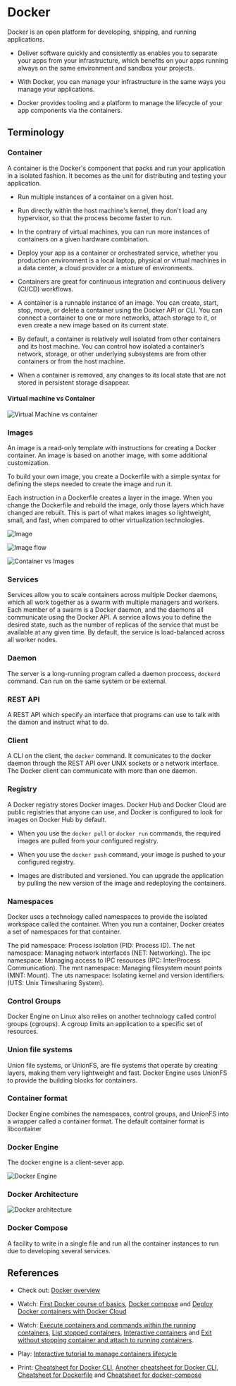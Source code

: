 # Docker

Docker is an open platform for developing, shipping, and running applications.

- Deliver software quickly and consistently as enables you to separate your apps from your infrastructure, which benefits on your apps running always on the same environment and sandbox your projects.

- With Docker, you can manage your infrastructure in the same ways you manage your applications.

- Docker provides tooling and a platform to manage the lifecycle of your app components via the containers.

## Terminology

### Container

A container is the Docker's component that packs and run your application in a isolated fashion. It becomes as the unit for distributing and testing your application.

- Run multiple instances of a container on a given host.

- Run directly within the host machine's kernel, they don't load any hypervisor, so that the process become faster to run.

- In the contrary of virtual machines, you can run more instances of containers on a given hardware combination.

- Deploy your app as a container or orchestrated service, whether you production environment is a local laptop, physical or virtual machines in a data center, a cloud provider or a mixture of environments.

- Containers are great for continuous integration and continuous delivery (CI/CD) workflows.

- A container is a runnable instance of an image. You can create, start, stop, move, or delete a container using the Docker API or CLI. You can connect a container to one or more networks, attach storage to it, or even create a new image based on its current state.

- By default, a container is relatively well isolated from other containers and its host machine. You can control how isolated a container’s network, storage, or other underlying subsystems are from other containers or from the host machine.

- When a container is removed, any changes to its local state that are not stored in persistent storage disappear.

#### Virtual machine vs Container

![Virtual Machine vs container](https://monosnap.com/image/TSj7FG6m3fhk8HWD9N8Ofb8Pva2dCV.png)

### Images

An image is a read-only template with instructions for creating a Docker container. An image is based on another image, with some additional customization.

To build your own image, you create a Dockerfile with a simple syntax for defining the steps needed to create the image and run it.

Each instruction in a Dockerfile creates a layer in the image. When you change the Dockerfile and rebuild the image, only those layers which have changed are rebuilt. This is part of what makes images so lightweight, small, and fast, when compared to other virtualization technologies.

![Image](https://monosnap.com/image/gbdxcUl0jOz3J0rdFeAJsdwQBpwq4t.png)

![Image flow](https://monosnap.com/image/deLJ9kxFSLMAqxJ55EboR56wtKGjgf.png)

![Container vs Images](https://monosnap.com/image/aqnG6q9bjoXfKexwxWwTb2LyAlYBxo.png)

### Services

Services allow you to scale containers across multiple Docker daemons, which all work together as a swarm with multiple managers and workers. Each member of a swarm is a Docker daemon, and the daemons all communicate using the Docker API. A service allows you to define the desired state, such as the number of replicas of the service that must be available at any given time. By default, the service is load-balanced across all worker nodes.

### Daemon

The server is a long-running program called a daemon proccess, `dockerd` command. Can run on the same system or be external.

### REST API

A REST API which specify an interface that programs can use to talk with the damon and instruct what to do.

### Client

A CLI on the client, the `docker` command. It comunicates to the docker daemon through the REST API over UNIX sockets or a network interface. The Docker client can communicate with more than one daemon.

### Registry

A Docker registry stores Docker images. Docker Hub and Docker Cloud are public registries that anyone can use, and Docker is configured to look for images on Docker Hub by default.

- When you use the `docker pull` or `docker run` commands, the required images are pulled from your configured registry.

- When you use the `docker push` command, your image is pushed to your configured registry.

- Images are distributed and versioned. You can upgrade the application by pulling the new version of the image and redeploying the containers.

### Namespaces

Docker uses a technology called namespaces to provide the isolated workspace called the container. When you run a container, Docker creates a set of namespaces for that container.

The pid namespace: Process isolation (PID: Process ID).
The net namespace: Managing network interfaces (NET: Networking).
The ipc namespace: Managing access to IPC resources (IPC: InterProcess Communication).
The mnt namespace: Managing filesystem mount points (MNT: Mount).
The uts namespace: Isolating kernel and version identifiers. (UTS: Unix Timesharing System).

### Control Groups

Docker Engine on Linux also relies on another technology called control groups (cgroups). A cgroup limits an application to a specific set of resources.

### Union file systems

Union file systems, or UnionFS, are file systems that operate by creating layers, making them very lightweight and fast. Docker Engine uses UnionFS to provide the building blocks for containers.

### Container format

Docker Engine combines the namespaces, control groups, and UnionFS into a wrapper called a container format. The default container format is libcontainer

### Docker Engine

The docker engine is a client-sever app.

![Docker Engine](https://docs.docker.com/engine/images/engine-components-flow.png)

### Docker Architecture

![Docker architecture](https://docs.docker.com/engine/images/architecture.svg)

### Docker Compose

A facility to write in a single file and run all the container instances to run due to developing several services.

## References

- Check out: [Docker overview](https://docs.docker.com/engine/docker-overview/#control-groups)

- Watch: [First Docker course of basics](https://www.youtube.com/watch?v=YFl2mCHdv24), [Docker compose](https://www.youtube.com/watch?v=Qw9zlE3t8Ko) and [Deploy Docker containers with Docker Cloud](https://www.youtube.com/watch?v=F82K07NmRpk)

- Watch: [Execute containers and commands within the running containers](https://www.youtube.com/watch?v=_cSn1HcykYY&index=10&list=PLn5IkU1ZhgiZl4EH7AFkqs-pqF6ZUz_iS), [List stopped containers](https://www.youtube.com/watch?v=INqmK7rSaH8&list=PLn5IkU1ZhgiZl4EH7AFkqs-pqF6ZUz_iS&index=13), [Interactive containers](https://www.youtube.com/watch?v=NZdH12tFN6A&list=PLn5IkU1ZhgiZl4EH7AFkqs-pqF6ZUz_iS&index=14) and [Exit without stopping container and attach to running containers](https://www.youtube.com/watch?v=FnANuSh1syI&index=16&list=PLn5IkU1ZhgiZl4EH7AFkqs-pqF6ZUz_iS).

- Play: [Interactive tutorial to manage containers lifecycle](https://play.instruqt.com/public/tracks/docker-container-lifecycle)

- Print: [Cheatsheet for Docker CLI](https://www.docker.com/sites/default/files/Docker_CheatSheet_08.09.2016_0.pdf), [Another cheatsheet for Docker CLI](http://files.zeroturnaround.com/pdf/zt_docker_cheat_sheet.pdf), [Cheatsheet for Dockerfile](https://kapeli.com/cheat_sheets/Dockerfile.docset/Contents/Resources/Documents/index) and [Cheatsheet for docker-compose](https://devhints.io/docker-compose)
